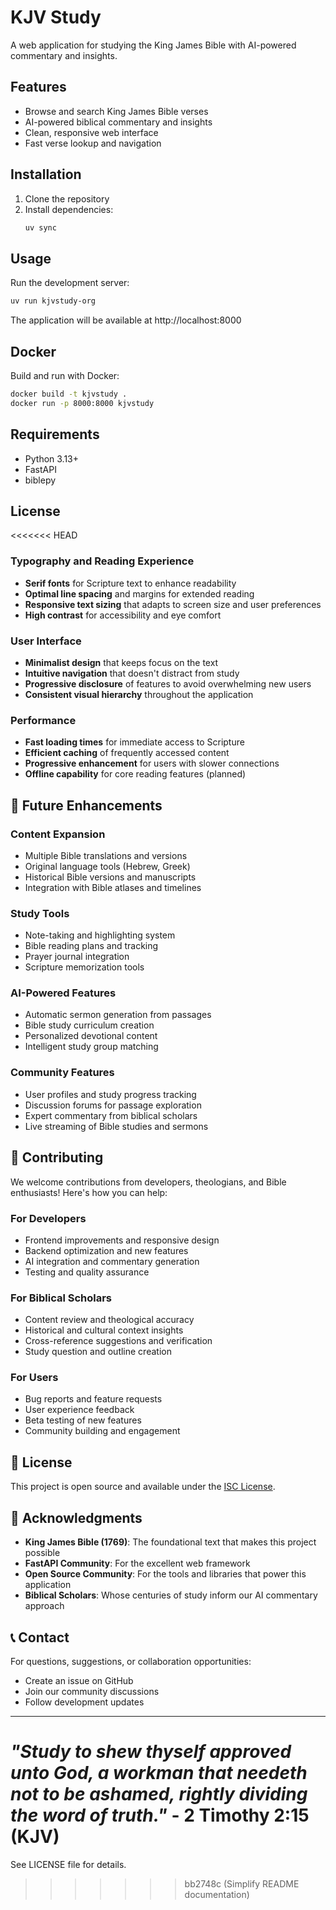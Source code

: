 # KJV Study

A web application for studying the King James Bible with AI-powered commentary and insights.

## Features

- Browse and search King James Bible verses
- AI-powered biblical commentary and insights
- Clean, responsive web interface
- Fast verse lookup and navigation

## Installation

1. Clone the repository
2. Install dependencies:
   ```bash
   uv sync
   ```

## Usage

Run the development server:
```bash
uv run kjvstudy-org
```

The application will be available at http://localhost:8000

## Docker

Build and run with Docker:
```bash
docker build -t kjvstudy .
docker run -p 8000:8000 kjvstudy
```

## Requirements

- Python 3.13+
- FastAPI
- biblepy

## License

<<<<<<< HEAD
### Typography and Reading Experience
- **Serif fonts** for Scripture text to enhance readability
- **Optimal line spacing** and margins for extended reading
- **Responsive text sizing** that adapts to screen size and user preferences
- **High contrast** for accessibility and eye comfort

### User Interface
- **Minimalist design** that keeps focus on the text
- **Intuitive navigation** that doesn't distract from study
- **Progressive disclosure** of features to avoid overwhelming new users
- **Consistent visual hierarchy** throughout the application

### Performance
- **Fast loading times** for immediate access to Scripture
- **Efficient caching** of frequently accessed content
- **Progressive enhancement** for users with slower connections
- **Offline capability** for core reading features (planned)

## 🔮 Future Enhancements

### Content Expansion
- Multiple Bible translations and versions
- Original language tools (Hebrew, Greek)
- Historical Bible versions and manuscripts
- Integration with Bible atlases and timelines

### Study Tools
- Note-taking and highlighting system
- Bible reading plans and tracking
- Prayer journal integration
- Scripture memorization tools

### AI-Powered Features
- Automatic sermon generation from passages
- Bible study curriculum creation
- Personalized devotional content
- Intelligent study group matching

### Community Features
- User profiles and study progress tracking
- Discussion forums for passage exploration
- Expert commentary from biblical scholars
- Live streaming of Bible studies and sermons

## 🤝 Contributing

We welcome contributions from developers, theologians, and Bible enthusiasts! Here's how you can help:

### For Developers
- Frontend improvements and responsive design
- Backend optimization and new features
- AI integration and commentary generation
- Testing and quality assurance

### For Biblical Scholars
- Content review and theological accuracy
- Historical and cultural context insights
- Cross-reference suggestions and verification
- Study question and outline creation

### For Users
- Bug reports and feature requests
- User experience feedback
- Beta testing of new features
- Community building and engagement

## 📄 License

This project is open source and available under the [ISC License](LICENSE).

## 🙏 Acknowledgments

- **King James Bible (1769)**: The foundational text that makes this project possible
- **FastAPI Community**: For the excellent web framework
- **Open Source Community**: For the tools and libraries that power this application
- **Biblical Scholars**: Whose centuries of study inform our AI commentary approach

## 📞 Contact

For questions, suggestions, or collaboration opportunities:
- Create an issue on GitHub
- Join our community discussions
- Follow development updates

---

*"Study to shew thyself approved unto God, a workman that needeth not to be ashamed, rightly dividing the word of truth."* - 2 Timothy 2:15 (KJV)
=======
See LICENSE file for details.
>>>>>>> bb2748c (Simplify README documentation)
